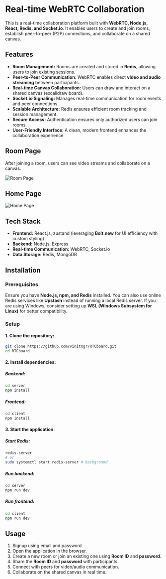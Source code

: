# Real-time WebRTC Collaboration  

This is a real-time collaboration platform built with **WebRTC, Node.js, React, Redis, and Socket.io**. It enables users to create and join rooms, establish peer-to-peer (P2P) connections, and collaborate on a shared canvas.  

## Features  
- **Room Management:** Rooms are created and stored in **Redis**, allowing users to join existing sessions.  
- **Peer-to-Peer Communication:** WebRTC enables direct **video and audio streaming** between participants.  
- **Real-time Canvas Collaboration:** Users can draw and interact on a shared canvas (excalidraw board).  
- **Socket.io Signaling:** Manages real-time communication for room events and peer connections.  
- **Scalable Architecture:** Redis ensures efficient room tracking and session management.  
- **Secure Access:** Authentication ensures only authorized users can join rooms.  
- **User-Friendly Interface:** A clean, modern frontend enhances the collaboration experience.  

## Room Page  
After joining a room, users can see video streams and collaborate on a canvas.  

![Room Page](https://res.cloudinary.com/dqu1cpasg/image/upload/v1739131359/Screenshot_2025-02-10_013210_agriws.png)

## Home Page  

![Home Page](https://res.cloudinary.com/dqu1cpasg/image/upload/v1739131368/Screenshot_2025-02-10_013047_bjop8q.png)


## Tech Stack  
- **Frontend:** React.js, zustand (leveraging **Bolt.new** for UI efficiency with custom styling)
- **Backend:** Node.js, Express  
- **Real-time Communication:** WebRTC, Socket.io  
- **Data Storage:** Redis, MongoDB  

## Installation  

### Prerequisites  
Ensure you have **Node.js, npm, and Redis** installed. You can also use online Redis services like **Upstash** instead of running a local Redis server. If you are using Windows, consider setting up **WSL (Windows Subsystem for Linux)** for better compatibility.  

### Setup  

#### 1. Clone the repository:  
```sh  
git clone https://github.com/vinitngr/RTCboard.git  
cd RTCboard  
```

#### 2. Install dependencies:  

##### Backend:  
```sh  
cd server  
npm install  
```

##### Frontend:  
```sh  
cd client  
npm install  
```

#### 3. Start the application:  

##### Start Redis:
```sh  
redis-server   
# or  
sudo systemctl start redis-server # background  
```

##### Run backend:  
```sh  
cd server  
npm run dev  
```

##### Run frontend:  
```sh  
cd client  
npm run dev  
```

## Usage
1. Signup using email and password
2. Open the application in the browser.  
3. Create a new room or join an existing one using **Room ID** and **password**.  
4. Share the **Room ID** and **password** with participants.  
5. Connect with peers for video/audio communication.  
6. Collaborate on the shared canvas in real time.

